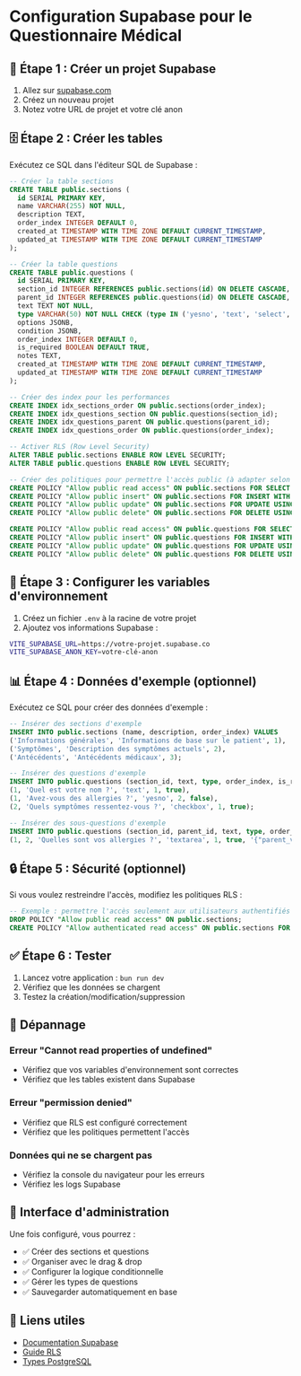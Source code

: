 # Configuration Supabase pour le Questionnaire Médical

## 🚀 Étape 1 : Créer un projet Supabase

1. Allez sur [supabase.com](https://supabase.com)
2. Créez un nouveau projet
3. Notez votre URL de projet et votre clé anon

## 🗄️ Étape 2 : Créer les tables

Exécutez ce SQL dans l'éditeur SQL de Supabase :

```sql
-- Créer la table sections
CREATE TABLE public.sections (
  id SERIAL PRIMARY KEY,
  name VARCHAR(255) NOT NULL,
  description TEXT,
  order_index INTEGER DEFAULT 0,
  created_at TIMESTAMP WITH TIME ZONE DEFAULT CURRENT_TIMESTAMP,
  updated_at TIMESTAMP WITH TIME ZONE DEFAULT CURRENT_TIMESTAMP
);

-- Créer la table questions
CREATE TABLE public.questions (
  id SERIAL PRIMARY KEY,
  section_id INTEGER REFERENCES public.sections(id) ON DELETE CASCADE,
  parent_id INTEGER REFERENCES public.questions(id) ON DELETE CASCADE,
  text TEXT NOT NULL,
  type VARCHAR(50) NOT NULL CHECK (type IN ('yesno', 'text', 'select', 'number', 'group', 'message', 'textarea', 'checkbox', 'radio', 'date')),
  options JSONB,
  condition JSONB,
  order_index INTEGER DEFAULT 0,
  is_required BOOLEAN DEFAULT TRUE,
  notes TEXT,
  created_at TIMESTAMP WITH TIME ZONE DEFAULT CURRENT_TIMESTAMP,
  updated_at TIMESTAMP WITH TIME ZONE DEFAULT CURRENT_TIMESTAMP
);

-- Créer des index pour les performances
CREATE INDEX idx_sections_order ON public.sections(order_index);
CREATE INDEX idx_questions_section ON public.questions(section_id);
CREATE INDEX idx_questions_parent ON public.questions(parent_id);
CREATE INDEX idx_questions_order ON public.questions(order_index);

-- Activer RLS (Row Level Security)
ALTER TABLE public.sections ENABLE ROW LEVEL SECURITY;
ALTER TABLE public.questions ENABLE ROW LEVEL SECURITY;

-- Créer des politiques pour permettre l'accès public (à adapter selon vos besoins)
CREATE POLICY "Allow public read access" ON public.sections FOR SELECT USING (true);
CREATE POLICY "Allow public insert" ON public.sections FOR INSERT WITH CHECK (true);
CREATE POLICY "Allow public update" ON public.sections FOR UPDATE USING (true);
CREATE POLICY "Allow public delete" ON public.sections FOR DELETE USING (true);

CREATE POLICY "Allow public read access" ON public.questions FOR SELECT USING (true);
CREATE POLICY "Allow public insert" ON public.questions FOR INSERT WITH CHECK (true);
CREATE POLICY "Allow public update" ON public.questions FOR UPDATE USING (true);
CREATE POLICY "Allow public delete" ON public.questions FOR DELETE USING (true);
```

## 🔑 Étape 3 : Configurer les variables d'environnement

1. Créez un fichier `.env` à la racine de votre projet
2. Ajoutez vos informations Supabase :

```bash
VITE_SUPABASE_URL=https://votre-projet.supabase.co
VITE_SUPABASE_ANON_KEY=votre-clé-anon
```

## 📊 Étape 4 : Données d'exemple (optionnel)

Exécutez ce SQL pour créer des données d'exemple :

```sql
-- Insérer des sections d'exemple
INSERT INTO public.sections (name, description, order_index) VALUES
('Informations générales', 'Informations de base sur le patient', 1),
('Symptômes', 'Description des symptômes actuels', 2),
('Antécédents', 'Antécédents médicaux', 3);

-- Insérer des questions d'exemple
INSERT INTO public.questions (section_id, text, type, order_index, is_required) VALUES
(1, 'Quel est votre nom ?', 'text', 1, true),
(1, 'Avez-vous des allergies ?', 'yesno', 2, false),
(2, 'Quels symptômes ressentez-vous ?', 'checkbox', 1, true);

-- Insérer des sous-questions d'exemple
INSERT INTO public.questions (section_id, parent_id, text, type, order_index, is_required, condition) VALUES
(1, 2, 'Quelles sont vos allergies ?', 'textarea', 1, true, '{"parent_value": "oui"}');
```

## 🔒 Étape 5 : Sécurité (optionnel)

Si vous voulez restreindre l'accès, modifiez les politiques RLS :

```sql
-- Exemple : permettre l'accès seulement aux utilisateurs authentifiés
DROP POLICY "Allow public read access" ON public.sections;
CREATE POLICY "Allow authenticated read access" ON public.sections FOR SELECT USING (auth.role() = 'authenticated');
```

## ✅ Étape 6 : Tester

1. Lancez votre application : `bun run dev`
2. Vérifiez que les données se chargent
3. Testez la création/modification/suppression

## 🚨 Dépannage

### Erreur "Cannot read properties of undefined"
- Vérifiez que vos variables d'environnement sont correctes
- Vérifiez que les tables existent dans Supabase

### Erreur "permission denied"
- Vérifiez que RLS est configuré correctement
- Vérifiez que les politiques permettent l'accès

### Données qui ne se chargent pas
- Vérifiez la console du navigateur pour les erreurs
- Vérifiez les logs Supabase

## 📱 Interface d'administration

Une fois configuré, vous pourrez :

- ✅ Créer des sections et questions
- ✅ Organiser avec le drag & drop
- ✅ Configurer la logique conditionnelle
- ✅ Gérer les types de questions
- ✅ Sauvegarder automatiquement en base

## 🔗 Liens utiles

- [Documentation Supabase](https://supabase.com/docs)
- [Guide RLS](https://supabase.com/docs/guides/auth/row-level-security)
- [Types PostgreSQL](https://www.postgresql.org/docs/current/datatype.html) 
